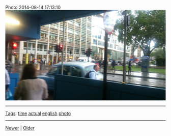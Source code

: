 <!--
title: Photo 2014-08-14 17
date: 2020-06-28T14:49:39.976Z
tags: time, actual, english, photo
-->




Photo 2014-08-14 17:13:10
![](94736099227-0.jpg)

<!--BOTTOM-POST-NAVIGATION-->
---

[Tags](tags.md): [time](tag-time.md) [actual](tag-actual.md) [english](tag-english.md) [photo](tag-photo.md)

---

[Newer](94643702047.md) | [Older](94922852957.md)